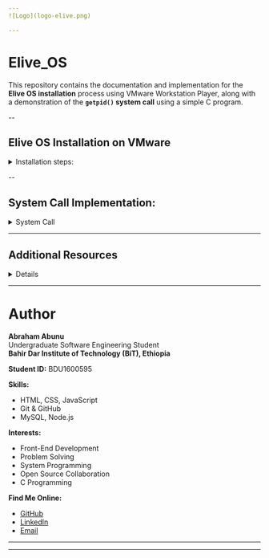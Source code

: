 ```yaml
---
![Logo](logo-elive.png)

---
```

# Elive_OS 

This repository contains the documentation and implementation for the **Elive OS installation** process using VMware Workstation Player, along with a demonstration of the **`getpid()` system call** using a simple C program. 

--
## Elive OS Installation on VMware 
<details>
  <summary> Installation steps:</summary>

  ### Requirements:
  
<details>
  <summary>Requirement:</summary>

  - **Elive OS ISO** ([Download Official Website](https://www.elivecd.org/))
  - **VMware Workstation Player** (Free virtualization software)
  - A host system with at least:
    - Dual-core processor  
    - 2 GB RAM (for VM)  
    - 20 GB free disk space  

</details>

  ### Steps:
<details>
  <summary>Installation steps:</summary>
  
  1. **Download Elive OS ISO** from [elivecd.org](https://www.elivecd.org/)
  2. **Launch VMware Workstation Player** and click “Create a New Virtual Machine”
  3. **Choose the ISO file** as installation media
  4. **Manually set OS type** to:  
     - Operating System: Linux  
     - Version: Ubuntu 64-bit  
  5. **Name your virtual machine** (e.g., `Elive_OS_Abraham`) and choose a storage path
  6. **Allocate Resources**:  
     - Memory: 2 GB  
     - Processors: 2  
     - Disk: 20 GB (stored as a single file)
  7. **Customize Hardware**:
     - Enable 3D acceleration (optional)
     - Network Adapter: NAT (default)
  8. **Start the VM** and boot into the Elive OS Live environment
  9. **Launch the Elive Installer** from the desktop
  10. **Choose language and keyboard layout**
  11. **Select partitioning**: use *Automatic Partitioning* for simplicity
  12. **Configure user credentials and hostname**
  13. **Complete the installation** and disconnect the ISO
  14. **Reboot** to enter the fully installed Elive OS environment


---

  - **Elive OS Installation in webpages with Screenshots**:  
    [View Elive OS Installation_steps in webpages with Screenshots](https://ababu1212.github.io/OSSP_Project_Abraham_Abunu/OS_installation.html)

</details>

</details>

--
## System Call Implementation: 
<details>
  <summary>System Call</summary>

  This project demonstrates the use of the `getpid()` system call in a Linux-based environment. It was completed as part of the OSSP (Operating System and System Programming) course at **Bahir Dar Institute of Technology**.

  ### Objective
  To implement and test the `getpid()` system call using a simple C program. This helps understand how system calls work and how processes are identified in Unix-like operating systems.

  ### Implementation Steps
<details>
  <summary>Steps</summary>

  1. Create a new C file (e.g., `abraham.c`)  
  2. Write the `getpid()` implementation code in the file:

      ```c
      #include <stdio.h>
      #include <unistd.h>

      int main() {
          pid_t pid = getpid();  // Get current process ID
          printf("The Process ID is: %d\n", pid);
          return 0;
      }
      ```

  3. Save and exit the file  
  4. Update system packages:

      ```bash
      sudo apt update
      sudo apt install build-essential
      ```

  5. Install the GCC compiler if it's not already installed  
  6. Compile the C program using GCC:

      ```bash
      gcc abraham.c -o abraham
      ```

  7. Run the compiled executable:

      ```bash
      ./abraham
      ```

  8. Observe the output showing the Process ID (PID).  
     Each run generates a different PID, demonstrating that a new process is created each time.
---
  [View System Call in webpages with Screenshots](https://ababu1212.github.io/OSSP_Project_Abraham_Abunu/System_call.html)

  </details>

</details>

---
## Additional Resources
<details>
  <summary>Details</summary>

  ### Live Website  
  Experience a website of the Elive OS installation and system call implementation:  
  **[Elive OS Installation & System Call](https://ababu1212.github.io/OSSP_Project_Abraham_Abunu/)**

  --
  

  ### Full Report (PDF with Screenshots)  
  Download or view the detailed project report with step-by-step instructions and screenshots:  
  **[Download Full PDF Report](https://github.com/Ababu1212/OSSP_Project_Abraham_Abunu/blob/main/OSSP_Individual_Abraham_Abunu_BDU1600595_A.pdf)**

</details>

---

# Author

**Abraham Abunu**  
Undergraduate Software Engineering Student  
**Bahir Dar Institute of Technology (BiT), Ethiopia**  

**Student ID:** BDU1600595  

**Skills:**  
- HTML, CSS, JavaScript  
- Git & GitHub  
- MySQL, Node.js  


**Interests:**  
- Front-End Development  
- Problem Solving  
- System Programming  
- Open Source Collaboration
- C Programming  
  

**Find Me Online:**  
- [GitHub](https://github.com/Ababu1212)  
- [LinkedIn](https://linkedin.com/in/abraham-abunu-056853343)  
- [Email](mailto:Abrahamabunu1995@gmail.com)



---


---

